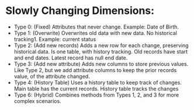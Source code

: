 # Slowly Changing Dimensions:
-   Type 0: (Fixed) Attributes that never change. Example: Date of Birth.
-   Type 1: (Overwrite) Overwrites old data with new data. No historical tracking1.  Example: current status
-   Type 2: (Add new records) Adds a new row for each change, preserving historical data. Is one table, with history  tracking. Old records have start and end dates. Latest record has null end date.
-   Type 3: (Add new attribute) Adds new columns to store previous values. Like Type 2, but we add  attribute columns to keep the prior records value, of the attribute changed.
-   Type 4: (History Table) Uses a history table to keep track of changes. Main table has the current records. History table tracks the changes
-   Type 6: (Hybrid) Combines methods from Types 1, 2, and 3 for more complex scenarios.

